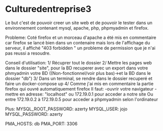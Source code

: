 # Culturedentreprise3
Le but c'est de pouvoir creer un site web et de pouvoir le tester dans un environnement contenant mysql, apache, php, phpmyadmin et firefox.

Probleme: Coté firefox et un morceau d'apache a été mis en commentaire car firefox se lancé bien dans un contenaire mais lors de l'affichage du serveur, il affiché "403 forbidden " un probleme de permission que je n'ai pas reussi a resoudre.

Conseil d'utilisation:
1/ Récuprer tout le dossier 
2/ Mettre les pages web dans le dossier "site", pour la BD recuperer avec un export dans votre phmyadmin votre BD ((Non-fonctionnel/voir plus bas)->et la BD dans le dossier "db")
3/ Dans un terminal, se rendre dans le dossier recuperé et faire un docker-compose up
4/ Comme j'ai mis en commentaire la partie firefox qui ouvré automatiquement firefox
  Il faut: 
          -ouvrir votre navigateur
          -mettre en adresse:
                              "localhost" ou 172.19.0.1 pour acceder a notre site
                         Ou    entre 172.19.0.2 à 172.19.0.5 pour acceder a phpmyadmin selon l'ordinateur


Plus:
MYSQL_ROOT_PASSWORD: azerty
MYSQL_USER: jojo
MYSQL_PASSWORD: azerty
                         
PMA_HOSTS: db
PMA_PORT: 3306
            
          
          
